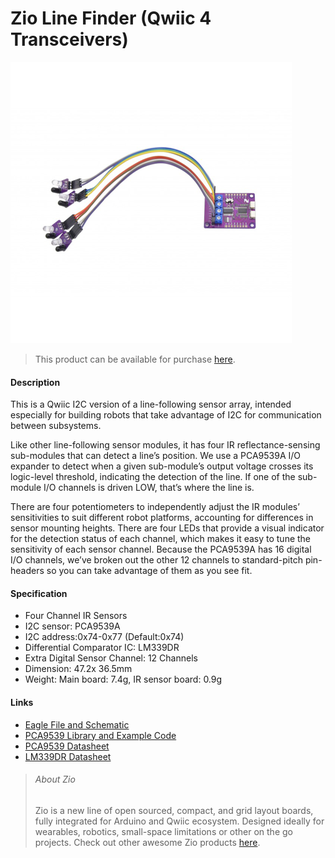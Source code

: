 # Zio Line Finder (Qwiic 4 Transceivers)


![](line-finder.png)

> This product can be available for purchase [here](https://www.smart-prototyping.com/Zio-Line-Finder-Qwiic-4-Transceivers).



#### Description
This is a Qwiic I2C version of a line-following sensor array, intended especially for building robots that take advantage of I2C for communication between subsystems.


Like other line-following sensor modules, it has four IR reflectance-sensing sub-modules that can detect a line’s position. We use a PCA9539A I/O expander to detect when a given sub-module’s output voltage crosses its logic-level threshold, indicating the detection of the line. If one of the sub-module I/O channels is driven LOW, that’s where the line is.


There are four potentiometers to independently adjust the IR modules’ sensitivities to suit different robot platforms, accounting for differences in sensor mounting heights. There are four LEDs that provide a visual indicator for the detection status of each channel, which makes it easy to tune the sensitivity of each sensor channel.
Because the PCA9539A has 16 digital I/O channels, we’ve broken out the other 12 channels to standard-pitch pin-headers so you can take advantage of them as you see fit.





#### Specification

* Four Channel IR Sensors
* I2C sensor: PCA9539A
* I2C address:0x74-0x77 (Default:0x74)
* Differential Comparator IC: LM339DR
* Extra Digital Sensor Channel: 12 Channels
* Dimension: 47.2x 36.5mm
* Weight: Main board: 7.4g, IR sensor board: 0.9g




#### Links

* [Eagle File and Schematic](https://github.com/ZIOCC/Zio-Line-Finder-Qwiic-4-Transceivers-)
* [PCA9539 Library and Example Code](https://www.smart-prototyping.com/image/data/NOA-RnD/101904%20line%20finder/Zio_Line_Finder_Library.zip)
* [PCA9539 Datasheet](http://www.ti.com/lit/ds/symlink/pca9539.pdf)
* [LM339DR Datasheet](http://www.ti.com/lit/ds/snosbj3e/snosbj3e.pdf)







> ###### About Zio
> Zio is a new line of open sourced, compact, and grid layout boards, fully integrated for Arduino and Qwiic ecosystem. Designed ideally for wearables, robotics, small-space limitations or other on the go projects. Check out other awesome Zio products [here](https://www.smart-prototyping.com/Zio).
